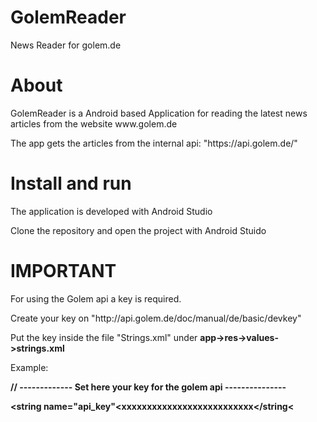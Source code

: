 # GolemReader
News Reader for golem.de

<h1>About</h1>

<p>GolemReader is a Android based Application for reading the latest news articles from the website www.golem.de</p>
<p>The app gets the articles from the internal api: "https://api.golem.de/"</p>

<h1>Install and run</h1>

<p>The application is developed with Android Studio</p>
<p>Clone the repository and open the project with Android Stuido</h1>

<h1>IMPORTANT</h1>
<p>For using the Golem api a key is required.<p>
<p>Create your key on "http://api.golem.de/doc/manual/de/basic/devkey"</p>
<p>Put the key inside the file "Strings.xml" under <b>app->res->values->strings.xml</b>
<p>Example:</p>
<b> <p>// ------------- Set here your key for the golem api ---------------</p>
<p> &lt;string name="api_key"&lt;xxxxxxxxxxxxxxxxxxxxxxxxxx&lt;/string&lt;</p>
</b>
<h1>
